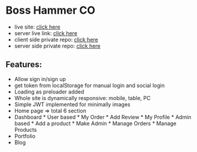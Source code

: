 # Boss Hammer CO
* live site: [click here](https://manufacturer-website.firebaseapp.com/)
* server live link: [click here](https://thawing-wildwood-00183.herokuapp.com/)
* client side private repo: [click here](https://github.com/programming-hero-web-course1/manufacturer-website-client-side-rkrakibhasan680)
* server side private repo: [click here](https://github.com/programming-hero-web-course1/manufacturer-website-server-side-rkrakibhasan680)


## Features:
* Allow sign in/sign up
* get token from localStorage for manual login and social login
* Loading as preloader added
* Whole site is dynamically responsive: mobile, table, PC
* Simple JWT implemented for minimally images
* Home page => total 6 section
*  Dashboard
        * User based
            * My Order
            * Add Review
            * My Profile
        * Admin based
            * Add a product
            * Make Admin
            * Manage Orders
            * Manage Products
* Portfolio
* Blog